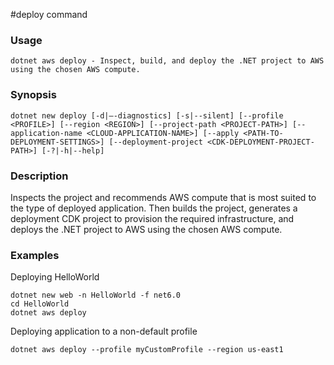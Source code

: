 #deploy command

### Usage
    dotnet aws deploy - Inspect, build, and deploy the .NET project to AWS using the chosen AWS compute.

### Synopsis
    dotnet new deploy [-d|—-diagnostics] [-s|--silent] [--profile <PROFILE>] [--region <REGION>] [--project-path <PROJECT-PATH>] [--application-name <CLOUD-APPLICATION-NAME>] [--apply <PATH-TO-DEPLOYMENT-SETTINGS>] [--deployment-project <CDK-DEPLOYMENT-PROJECT-PATH>] [-?|-h|--help]

### Description
Inspects the project and recommends AWS compute that is most suited to the type of deployed application. Then builds the project, generates a deployment CDK project to provision the required infrastructure, and deploys the .NET project to AWS using the chosen AWS compute.

### Examples

Deploying HelloWorld

    dotnet new web -n HelloWorld -f net6.0
    cd HelloWorld
    dotnet aws deploy

Deploying application to a non-default profile

    dotnet aws deploy --profile myCustomProfile --region us-east1
